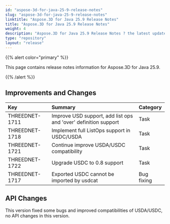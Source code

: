 ```yaml
---
id: "aspose-3d-for-java-25-9-release-notes"
slug: "aspose-3d-for-java-25-9-release-notes"
linktitle: "Aspose.3D for Java 25.9 Release Notes"
title: "Aspose.3D for Java 25.9 Release Notes"
weight: 4
description: "Aspose.3D for Java 25.9 Release Notes ? the latest updates and fixes."
type: "repository"
layout: "release"
---
```


{{% alert color="primary" %}}

This page contains release notes information for Aspose.3D for Java 25.9.

{{% /alert %}}
## **Improvements and Changes**
|**Key**|**Summary**|**Category**|
| :- | :- | :- |
| THREEDNET-1711 | Improve USD support, add list ops and 'over' definition support | Task |
| THREEDNET-1718 | Implement full ListOps support in USDC/USDA | Task |
| THREEDNET-1721 | Continue improve USDA/USDC compatibility | Task |
| THREEDNET-1722 | Upgrade USDC to 0.8 support | Task |
| THREEDNET-1717 | Exported USDC cannot be imported by usdcat | Bug fixing |

## API Changes ##

This version fixed some bugs and improved compatibilities of USDA/USDC, no API changes in this version.
